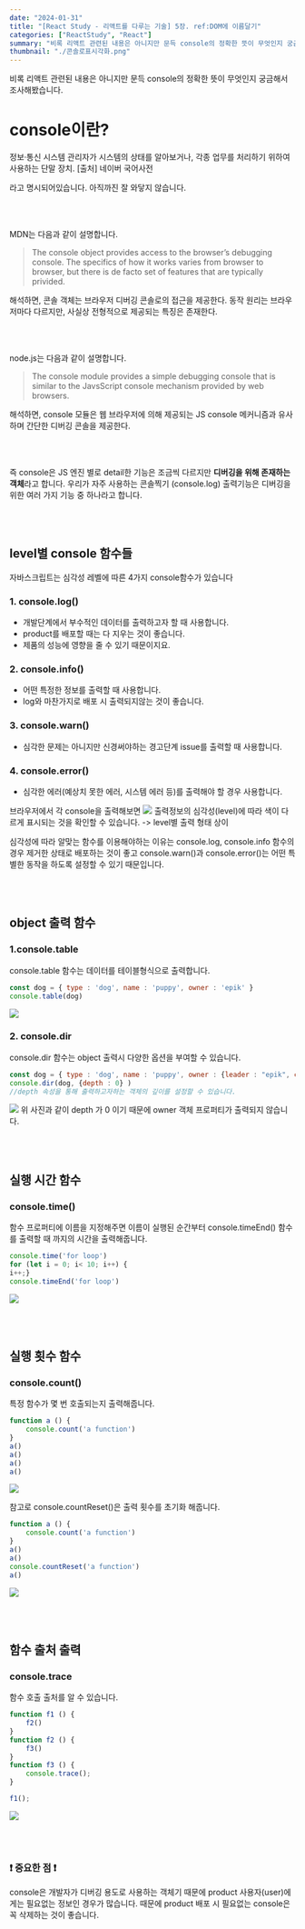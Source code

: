 ```yaml
---
date: "2024-01-31"
title: "[React Study - 리액트를 다루는 기술] 5장. ref:DOM에 이름달기"
categories: ["ReactStudy", "React"]
summary: "비록 리액트 관련된 내용은 아니지만 문득 console의 정확한 뜻이 무엇인지 궁금해서 조사해봤습니다."
thumbnail: "./콘솔로표시각화.png"
---
```



비록 리액트 관련된 내용은 아니지만 문득 console의 정확한 뜻이 무엇인지 궁금해서 조사해봤습니다.

# console이란?
> 
 정보·통신 시스템 관리자가 시스템의 상태를 알아보거나, 각종 업무를 처리하기 위하여 사용하는 단말 장치.
 [출처] 네이버 국어사전

라고 명시되어있습니다. 아직까진 잘 와닿지 않습니다.

<br><br>

MDN는 다음과 같이 설명합니다.
> The console object provides access to the browser’s debugging console. The specifics of how it works varies from browser to browser, but there is de facto set of features that are typically privided.

해석하면, 콘솔 객체는 브라우저 디버깅 콘솔로의 접근을 제공한다. 동작 원리는 브라우저마다 다르지만, 사실상 전형적으로 제공되는 특징은 존재한다.

<br><br>

node.js는 다음과 같이 설명합니다.
>The console module provides a simple debugging console that is similar to the JavsScript console mechanism provided by web browsers.

해석하면, console 모듈은 웹 브라우저에 의해 제공되는 JS console 메커니즘과 유사하며 간단한 디버깅 콘솔을 제공한다.

<br><br>

즉
console은 JS 엔진 별로 detail한 기능은 조금씩 다르지만 **디버깅을 위해 존재하는 객체**라고 합니다. 
우리가 자주 사용하는 콘솔찍기 (console.log) 출력기능은 디버깅을 위한 여러 가지 기능 중 하나라고 합니다.


<br><br>

## level별 console 함수들

자바스크립트는 심각성 레벨에 따른 4가지 console함수가 있습니다
### 1. console.log()
- 개발단계에서 부수적인 데이터를 출력하고자 할 때 사용합니다. 
- product를 배포할 때는 다 지우는 것이 좋습니다.
- 제품의 성능에 영향을 줄 수 있기 때문이지요.

### 2. console.info()
- 어떤 특정한 정보를 출력할 때 사용합니다.
- log와 마찬가지로 배포 시 출력되지않는 것이 좋습니다. 

### 3. console.warn()
- 심각한 문제는 아니지만 신경써야하는 경고단계 issue를 출력할 때 사용합니다. 

### 4. console.error()
- 심각한 에러(예상치 못한 에러, 시스템 에러 등)를 출력해야 할 경우 사용합니다. 


브라우저에서 각 console을 출력해보면 
![](https://velog.velcdn.com/images/dogmnil2007/post/2353d331-5a86-47b1-805c-9e74ee1d22ac/image.png)
출력정보의 심각성(level)에 따라 색이 다르게 표시되는 것을 확인할 수 있습니다. 
-> level별 출력 형태 상이 

심각성에 따라 알맞는 함수를 이용해야하는 이유는 
console.log, console.info 함수의 경우 제거한 상태로 배포하는 것이 좋고 
console.warn()과 console.error()는 어떤 특별한 동작을 하도록 설정할 수 있기 때문입니다. 

<br><br>


## object 출력 함수
### 1.console.table 

console.table 함수는 데이터를 테이블형식으로 출력합니다. 

```js
const dog = { type : 'dog', name : 'puppy', owner : 'epik' }  
console.table(dog)
```
![](https://velog.velcdn.com/images/dogmnil2007/post/f0cc32ef-7662-448e-af65-00678e3fc5e1/image.png)



### 2. console.dir 

console.dir 함수는 object 출력시 다양한 옵션을 부여할 수 있습니다. 
```js
const dog = { type : 'dog', name : 'puppy', owner : {leader : "epik", colors : "red" }  }
console.dir(dog, {depth : 0} )
//depth 속성을 통해 출력하고자하는 객체의 깊이를 설정할 수 있습니다. 
```

![](https://velog.velcdn.com/images/dogmnil2007/post/d2df9ea6-4482-4dc8-838c-bda612405ee5/image.png)
위 사진과 같이 depth 가 0 이기 때문에 owner 객체 프로퍼티가 출력되지 않습니다. 

<br><br>

## 실행 시간 함수

### console.time()
함수 프로퍼티에 이름을 지정해주면 이름이 실행된 순간부터 console.timeEnd() 함수를 출력할 때 까지의 시간을 출력해줍니다. 

```js
console.time('for loop')
for (let i = 0; i< 10; i++) {
i++;}
console.timeEnd('for loop')
```
![](https://velog.velcdn.com/images/dogmnil2007/post/f3af3e59-3ee6-4a6c-9d19-dc535b1c94a3/image.png)

<br><br>

## 실행 횟수 함수

### console.count() 
특정 함수가 몇 번 호출되는지 출력해줍니다.

```js
function a () {
    console.count('a function')
}
a()
a()
a()
a()
```

![](https://velog.velcdn.com/images/dogmnil2007/post/230d9a6c-9c88-4134-ac68-dc5bd011b56f/image.png)

참고로 console.countReset()은 출력 횟수를 초기화 해줍니다. 

```js
function a () {
    console.count('a function')
}
a()
a()
console.countReset('a function')
a()

```
![](https://velog.velcdn.com/images/dogmnil2007/post/34754b27-9292-401a-a734-94133187c042/image.png)

<br><br>

## 함수 출처 출력

### console.trace
함수 호출 출처를 알 수 있습니다. 
```js
function f1 () {
    f2()
}
function f2 () {
    f3()
}
function f3 () {
    console.trace();
}

f1();
```
![](https://velog.velcdn.com/images/dogmnil2007/post/9f0271cb-e6ee-4ff2-85b8-27dddf221b41/image.png)

<br><br>

### ❗ 중요한 점 ❗
console은 개발자가 디버깅 용도로 사용하는 객체기 때문에 product 사용자(user)에게는 필요없는 정보인 경우가 많습니다.
때문에 product 배포 시 필요없는 console은 꼭 삭제하는 것이 좋습니다. 






